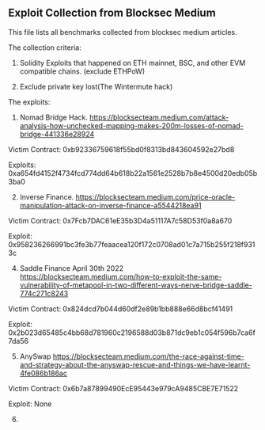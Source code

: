 ## Exploit Collection from Blocksec Medium

This file lists all benchmarks collected from blocksec medium articles. 

The collection criteria:
1. Solidity Exploits that happened on ETH mainnet, BSC, and other EVM compatible chains. (exclude ETHPoW)

2. Exclude private key lost(The Wintermute hack)



The exploits:

1. Nomad Bridge Hack.
https://blocksecteam.medium.com/attack-analysis-how-unchecked-mapping-makes-200m-losses-of-nomad-bridge-441336e28924

Victim Contract: 
0xb92336759618f55bd0f8313bd843604592e27bd8

Exploits: 
0xa654fd4152f4734fcd774dd64b618b22a1561e2528b7b8e4500d20edb05b3ba0


2. Inverse Finance.
https://blocksecteam.medium.com/price-oracle-manipulation-attack-on-inverse-finance-a5544218ea91

Victim Contract:
0x7Fcb7DAC61eE35b3D4a51117A7c58D53f0a8a670

Exploit: 
0x958236266991bc3fe3b77feaacea120f172c0708ad01c7a715b255f218f9313c



<!-- 3. FEGtoken. (Flashloan)
https://blocksecteam.medium.com/the-analysis-of-fegtoken-security-incident-devils-in-the-details-ea554f52bdcb

Victim Contract:
0x818e2013dd7d9bf4547aaabf6b617c1262578bc7

Exploit (BSC):
0x77cf448ceaf8f66e06d1537ef83218725670d3a509583ea0d161533fda56c063 -->



4. Saddle Finance April 30th 2022
https://blocksecteam.medium.com/how-to-exploit-the-same-vulnerability-of-metapool-in-two-different-ways-nerve-bridge-saddle-774c271c8243

Victim Contract:
0x824dcd7b044d60df2e89b1bb888e66d8bcf41491

Exploit:
0x2b023d65485c4bb68d781960c2196588d03b871dc9eb1c054f596b7ca6f7da56

5. AnySwap
https://blocksecteam.medium.com/the-race-against-time-and-strategy-about-the-anyswap-rescue-and-things-we-have-learnt-4fe086b186ac


Victim Contract:
0x6b7a87899490EcE95443e979cA9485CBE7E71522

Exploit: 
None


6.